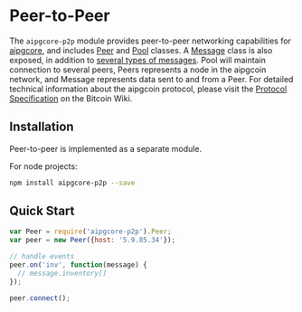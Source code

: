 # Peer-to-Peer
The `aipgcore-p2p` module provides peer-to-peer networking capabilities for [aipgcore](https://github.com/underdarkskies/aipgcore), and includes [Peer](peer.md) and [Pool](pool.md) classes. A [Message](messages.md) class is also exposed, in addition to [several types of messages](messages.md). Pool will maintain connection to several peers, Peers represents a node in the aipgcoin network, and Message represents data sent to and from a Peer. For detailed technical information about the aipgcoin protocol, please visit the [Protocol Specification](https://en.bitcoin.it/wiki/Protocol_specification) on the Bitcoin Wiki.

## Installation
Peer-to-peer is implemented as a separate module.

For node projects:

```bash
npm install aipgcore-p2p --save
```

## Quick Start

```javascript
var Peer = require('aipgcore-p2p').Peer;
var peer = new Peer({host: '5.9.85.34'});

// handle events
peer.on('inv', function(message) {
  // message.inventory[]
});

peer.connect();
```
